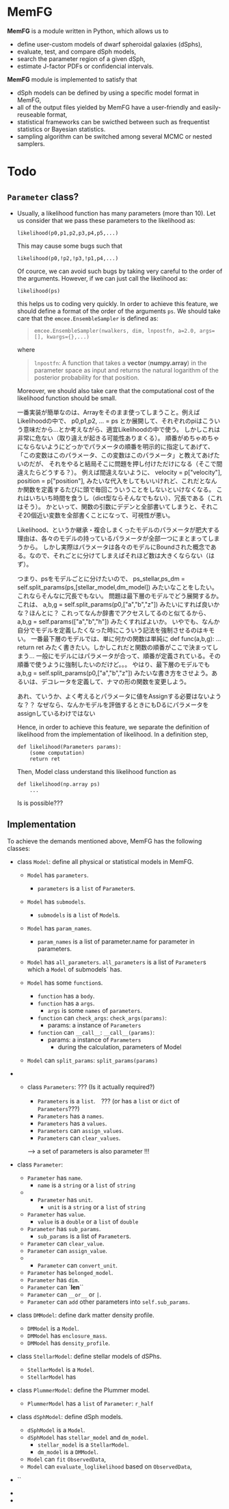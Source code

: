 # MemFG
**MemFG** is a module written in Python, which allows us to

- define user-custom models of dwarf spheroidal galaxies (dSphs),
- evaluate, test, and compare dSph models,
- search the parameter region of a given dSph,
- estimate J-factor PDFs or confidencial intervals.

**MemFG** module is implemented to satisfy that

- dSph models can be defined by using a specific model format in MemFG,
- all of the output files yielded by MemFG have a user-friendly and easily-reuseable format,
- statistical frameworks can be swicthed between such as frequentist statistics or Bayesian statistics.
- sampling algorithm can be switched among several MCMC or nested samplers.




# Todo

## `Parameter` class? 

- Usually, a likelihood function has many parameters (more than 10).
  Let us consider that we pass these parameters to the likelihood as:
  
  ```
  likelihood(p0,p1,p2,p3,p4,p5,...)
  ```
  
  This may cause some bugs such that
  
  ```
  likelihood(p0,!p2,!p3,!p1,p4,...)
  ```
  
  Of cource, we can avoid such bugs by taking very careful to the order of the arguments.
  However, if we can just call the likelihood as:
  
  ```
  likelihood(ps)
  ```
  
  this helps us to coding very quickly.
  In order to achieve this feature, we should define a format of the order of the arguments `ps`.
  We should take care that the `emcee.EnsembleSampler` is defined as:
  
  
  > `emcee.EnsembleSampler(nwalkers, dim, lnpostfn, a=2.0, args=[], kwargs={},...)`
  
  where
  
  > `lnpostfn`: A function that takes a **vector** (**numpy.array**) in the parameter space as input and returns the natural logarithm of the posterior probability for that position.
  
  Moreover, we should also take care that the computational cost of the likelihood function should be small.
  
  一番実装が簡単なのは、Arrayをそのまま使ってしまうこと。例えばLikelihoodの中で、
  p0,p1,p2, ...  = ps
  とか展開して、それぞれのpiはこういう意味だから...とか考えながら、適宜Likelihoodの中で使う。
  しかしこれは非常に危ない（取り違えが起きる可能性ありまくる）。
  順番がめちゃめちゃにならないようにどっかでパラメータの順番を明示的に指定してあげて、
  「この変数はこのパラメータ、この変数はこのパラメータ」と教えてあげたいのだが、
  それをやると結局そこに問題を押し付けただけになる（そこで間違えたらどうする？）。
  例えば間違えないように、
  velocity = p["velocity"],
  position = p["position"],
  みたいな代入をしてもいいけれど、これだとなんか関数を定義するたびに頭で毎回こういうことをしないといけなくなる。
  これはいちいち時間を食うし（dict型ならそんなでもない）、冗長である（これはそう）。
  かといって、関数の引数にデデンと全部書いてしまうと、それこそ20個近い変数を全部書くことになって、可視性が悪い。
  
  Likelihood、というか継承・複合しまくったモデルのパラメータが肥大する理由は、各々のモデルの持っているパラメータが全部一つにまとまってしまうから。
  しかし実際はパラメータは各々のモデルにBoundされた概念である。なので、それごとに分けてしまえばそれほど数は大きくならない（はず）。
  
  つまり、psをモデルごとに分けたいので、
  ps_stellar,ps_dm = self.split_params(ps,[stellar_model,dm_model])
  みたいなことをしたい。これならそんなに冗長でもない。
  問題は最下層のモデルでどう展開するか。
  これは、
  a,b,g = self.split_params(p0,["a","b","z"])
  みたいにすれば良いかな？ほんとに？
  これってなんか辞書でアクセスしてるのと似てるから、
  a,b,g = self.params(["a","b","h"])
  みたくすればよいか。
  いやでも、なんか自分でモデルを定義したくなった時にこういう記法を強制させるのはキモい。
  一番最下層のモデルでは、単に何かの関数は単純に
  def func(a,b,g):
      ...
      return ret
  みたく書きたい。しかしこれだと関数の順番がここで決まってしまう...
  一般にモデルにはパラメータが合って、順番が定義されている。その順番で使うように強制したいのだけど。。。
  やはり、最下層のモデルでも
  a,b,g = self.split_params(p0,["a","b","z"])
  みたいな書き方をさせよう。あるいは、デコレータを定義して、ナマの形の関数を変更しよう。
  
  あれ、ていうか、よく考えるとパラメータに値をAssignする必要はないような？？
  なぜなら、なんかモデルを評価するときにもⅮるにパラメータをassignしているわけではない
  
  Hence, in order to achieve this feature, we separate the definition of likelihood from the implementation of likelihood.
  In a definition step, 
  
  ```
  def likelihood(Parameters params):
      (some computation)
      return ret
  ```
  
  Then, Model class understand this likelihood function as 
  
  ```
  def likelihood(np.array ps)
      ...
  ```
  
  Is is possible???

## Implementation

To achieve the demands mentioned above, MemFG has the following classes:

- class `Model`: define all physical or statistical models in MemFG.
    - `Model` has `parameters`.
        - `parameters` is a `list` of `Parameter`s.
    - `Model` has `submodels`.
        - `submodels` is a `list` of `Model`s.
        
    - `Model` has `param_names`.
        - `param_names` is a list of parameter.name for parameter in parameters.
        
    - `Model` has `all_parameters`.
        `all_parameters` is a list of `Parameter`s which a `Model` of submodels` has.
        
    - `Model` has some `function`s.
        - `function` has a `body`.
        - `function` has a `args`.
            - `args` is some `names` of `parameters`.
        - `function` can `check_args`: `check_args(params)`:
            - params: a instance of `Parameters`
        - `function` can `__call__`: `__call__(params)`:
            - params: a instance of `Parameters`
                - during the calculation, parameters of Model 
    
    - `Model` can `split_params`: `split_params(params)`
    

- * class `Parameters`: ??? (Is it actually required?)
    - `Parameters` is a `list`.　??? (or has a `list` or `dict` of `Parameters`???)
    - `Parameters` has a `names`.
    - `Parameters` has a `values`.
    - `Parameters` can `assign_values`.
    - `Parameters` can `clear_values`.
    
    --> a set of parameters is also parameter !!!
    
- class `Parameter`:
    - `Parameter` has `name`.
        - `name` is a `string` or a `list` of `string`
    - * `Parameter` has `unit`.
        - `unit` is a `string` or a `list` of `string`
    - `Parameter` has `value`.
        - `value` is a `double` or a `list` of `double`
    - `Parameter` has `sub_params`.
        - `sub_params` is a list of `Parameter`s.
    - `Parameter` can `clear_value`.
    - `Parameter` can `assign_value`.
    - * `Parameter` can `convert_unit`.
    - `Parameter` has `belonged_model`.
    - `Parameter` has `dim`.
    - `Parameter` can `__len__``
    - `Parameter` can `__or__` or `|`.
    - `Parameter` can `add` other parameters into `self.sub_params`.

- class `DMModel`: define dark matter density profile.
    - `DMModel` is a `Model`.
    - `DMModel` has `enclosure_mass`.
    - `DMModel` has `density_profile`.
    
- class `StellarModel`: define stellar models of dSPhs.
    - `StellarModel` is a `Model`.
    - `StellarModel` has 

- class `PlummerModel`: define the Plummer model.
    - `PlummerModel` has a `list` of `Parameter`: `r_half`

- class `dSphModel`: define dSph models.
    - `dSphModel` is a `Model`.
    - `dSphModel` has `stellar_model` and `dm_model`.
        - `stellar_model` is a `StellarModel`.
        - `dm_model` is a `DMModel`.
    - `Model` can `fit` `ObservedData`,
    - `Model` can `evaluate_loglikelihood` based on `ObservedData`,
- ``
- 
- 

# 